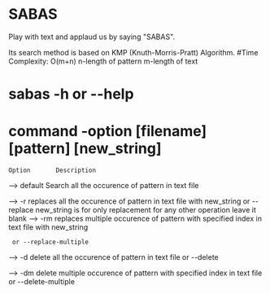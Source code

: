 # SABAS
Play with text and applaud us by saying "SABAS".

Its search method is based on KMP (Knuth-Morris-Pratt) Algorithm.
#Time Complexity:
  O(m+n)
  n-length of pattern
  m-length of text






#	sabas -h or --help
# command -option [filename] [pattern] [new_string]

	Option 		 Description

-->	default		Search all the occurence of pattern in text file

-->	-r		replaces all the occurence of pattern in text file with new_string
	 or --replace
	new_string is for only replacement for any other operation leave it blank 
-->	-rm		replaces multiple occurence of pattern with specified index in text file with new_string

	 or --replace-multiple

-->	-d		delete all the occurence of pattern in text file
	 or --delete

-->	-dm		delete multiple occurence of pattern with specified index in text file 
	 or --delete-multiple

                                                                                                         
